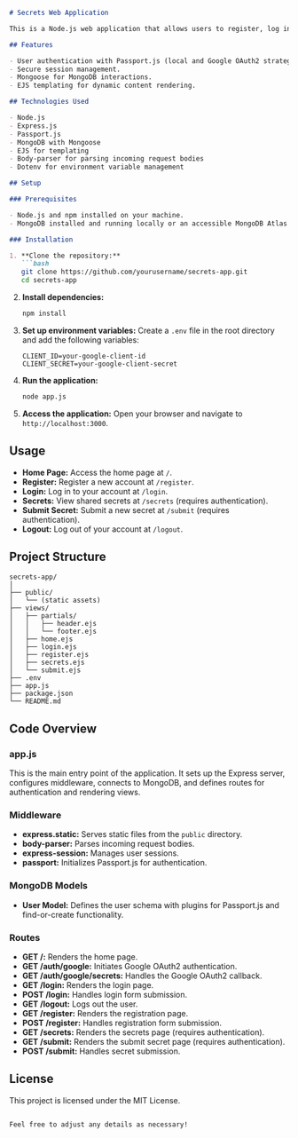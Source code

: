 
```markdown
# Secrets Web Application

This is a Node.js web application that allows users to register, log in, and anonymously share secrets. The app uses Passport.js for authentication, including Google OAuth2, and MongoDB for data storage.

## Features

- User authentication with Passport.js (local and Google OAuth2 strategies).
- Secure session management.
- Mongoose for MongoDB interactions.
- EJS templating for dynamic content rendering.

## Technologies Used

- Node.js
- Express.js
- Passport.js
- MongoDB with Mongoose
- EJS for templating
- Body-parser for parsing incoming request bodies
- Dotenv for environment variable management

## Setup

### Prerequisites

- Node.js and npm installed on your machine.
- MongoDB installed and running locally or an accessible MongoDB Atlas cluster.

### Installation

1. **Clone the repository:**
   ```bash
   git clone https://github.com/yourusername/secrets-app.git
   cd secrets-app
   ```

2. **Install dependencies:**
   ```bash
   npm install
   ```

3. **Set up environment variables:**
   Create a `.env` file in the root directory and add the following variables:
   ```env
   CLIENT_ID=your-google-client-id
   CLIENT_SECRET=your-google-client-secret
   ```

4. **Run the application:**
   ```bash
   node app.js
   ```

5. **Access the application:**
   Open your browser and navigate to `http://localhost:3000`.

## Usage

- **Home Page:** Access the home page at `/`.
- **Register:** Register a new account at `/register`.
- **Login:** Log in to your account at `/login`.
- **Secrets:** View shared secrets at `/secrets` (requires authentication).
- **Submit Secret:** Submit a new secret at `/submit` (requires authentication).
- **Logout:** Log out of your account at `/logout`.

## Project Structure

```
secrets-app/
│
├── public/
│   └── (static assets)
├── views/
│   ├── partials/
│   │   ├── header.ejs
│   │   └── footer.ejs
│   ├── home.ejs
│   ├── login.ejs
│   ├── register.ejs
│   ├── secrets.ejs
│   └── submit.ejs
├── .env
├── app.js
├── package.json
└── README.md
```

## Code Overview

### app.js

This is the main entry point of the application. It sets up the Express server, configures middleware, connects to MongoDB, and defines routes for authentication and rendering views.

### Middleware

- **express.static:** Serves static files from the `public` directory.
- **body-parser:** Parses incoming request bodies.
- **express-session:** Manages user sessions.
- **passport:** Initializes Passport.js for authentication.

### MongoDB Models

- **User Model:** Defines the user schema with plugins for Passport.js and find-or-create functionality.

### Routes

- **GET /:** Renders the home page.
- **GET /auth/google:** Initiates Google OAuth2 authentication.
- **GET /auth/google/secrets:** Handles the Google OAuth2 callback.
- **GET /login:** Renders the login page.
- **POST /login:** Handles login form submission.
- **GET /logout:** Logs out the user.
- **GET /register:** Renders the registration page.
- **POST /register:** Handles registration form submission.
- **GET /secrets:** Renders the secrets page (requires authentication).
- **GET /submit:** Renders the submit secret page (requires authentication).
- **POST /submit:** Handles secret submission.

## License

This project is licensed under the MIT License.
```

Feel free to adjust any details as necessary!
